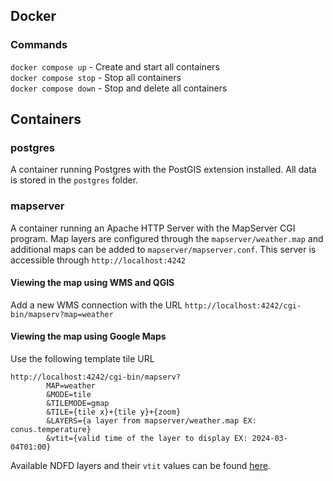 ## Docker
### Commands
`docker compose up` - Create and start all containers \
`docker compose stop` - Stop all containers \
`docker compose down` - Stop and delete all containers

## Containers
### postgres
A container running Postgres with the PostGIS extension installed. All data is stored in the `postgres` folder.

### mapserver
A container running an Apache HTTP Server with the MapServer CGI program. Map layers are configured through the
`mapserver/weather.map` and additional maps can be added to `mapserver/mapserver.conf`. This server is accessible
through `http://localhost:4242`
#### Viewing the map using WMS and QGIS
Add a new WMS connection with the URL `http://localhost:4242/cgi-bin/mapserv?map=weather`

#### Viewing the map using Google Maps
Use the following template tile URL
```
http://localhost:4242/cgi-bin/mapserv?
        MAP=weather
        &MODE=tile
        &TILEMODE=gmap
        &TILE={tile x}+{tile y}+{zoom}
        &LAYERS={a layer from mapserver/weather.map EX: conus.temperature}
        &vtit={valid time of the layer to display EX: 2024-03-04T01:00}
```

Available NDFD layers and their `vtit` values can be found [here](https://digital.mdl.nws.noaa.gov/ndfd/wms?REQUEST=GetCapabilities).